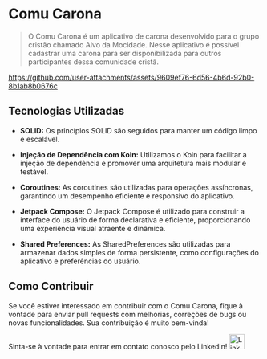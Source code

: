 # Comu Carona
> O Comu Carona é um aplicativo de carona desenvolvido para o grupo cristão chamado Alvo da Mocidade. Nesse aplicativo é possível cadastrar uma carona para ser disponibilizada para outros participantes dessa comunidade cristã.


https://github.com/user-attachments/assets/9609ef76-6d56-4b6d-92b0-8b1ab8b0676c


## Tecnologias Utilizadas

- **SOLID:** Os princípios SOLID são seguidos para manter um código limpo e escalável.

- **Injeção de Dependência com Koin:** Utilizamos o Koin para facilitar a injeção de dependência e promover uma arquitetura mais modular e testável.

- **Coroutines:** As coroutines são utilizadas para operações assíncronas, garantindo um desempenho eficiente e responsivo do aplicativo.

- **Jetpack Compose:** O Jetpack Compose é utilizado para construir a interface do usuário de forma declarativa e eficiente, proporcionando uma experiência visual atraente e dinâmica.

- **Shared Preferences:** As SharedPreferences são utilizadas para armazenar dados simples de forma persistente, como configurações do aplicativo e preferências do usuário.

## Como Contribuir

Se você estiver interessado em contribuir com o Comu Carona, fique à vontade para enviar pull requests com melhorias, correções de bugs ou novas funcionalidades. Sua contribuição é muito bem-vinda!

Sinta-se à vontade para entrar em contato conosco pelo LinkedIn!
<a href="https://www.linkedin.com/in/marcelochmendes/">
  <img src="https://cdn-icons-png.flaticon.com/512/174/174857.png" alt="LinkedIn" width="30">
</a>
